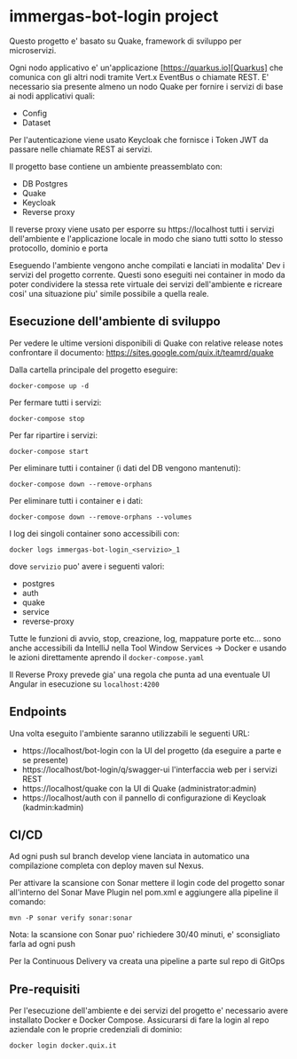 
# immergas-bot-login project

Questo progetto e' basato su Quake, framework di sviluppo per microservizi.

Ogni nodo applicativo e' un'applicazione [https://quarkus.io][Quarkus] che comunica con gli altri nodi tramite Vert.x
EventBus o chiamate REST.
E' necessario sia presente almeno un nodo Quake per fornire i servizi di base ai nodi applicativi quali:
- Config
- Dataset

Per l'autenticazione viene usato Keycloak che fornisce i Token JWT da passare nelle chiamate REST ai servizi.

Il progetto base contiene un ambiente preassemblato con:
- DB Postgres
- Quake
- Keycloak
- Reverse proxy

Il reverse proxy viene usato per esporre su https://localhost tutti i servizi dell'ambiente e l'applicazione locale in
modo che siano tutti sotto lo stesso protocollo, dominio e porta

Eseguendo l'ambiente vengono anche compilati e lanciati in modalita' Dev i servizi del progetto corrente. Questi
sono eseguiti nei container in modo da poter condividere la stessa rete virtuale dei servizi dell'ambiente e ricreare
cosi' una situazione piu' simile possibile a quella reale.

## Esecuzione dell'ambiente di sviluppo

Per vedere le ultime versioni disponibili di Quake con relative release notes confrontare il documento: https://sites.google.com/quix.it/teamrd/quake

Dalla cartella principale del progetto eseguire:
```
docker-compose up -d
```

Per fermare tutti i servizi:
```
docker-compose stop
```

Per far ripartire i servizi:
```
docker-compose start
```

Per eliminare tutti i container (i dati del DB vengono mantenuti):
```
docker-compose down --remove-orphans
```

Per eliminare tutti i container e i dati:
```
docker-compose down --remove-orphans --volumes
```

I log dei singoli container sono accessibili con:
```
docker logs immergas-bot-login_<servizio>_1
```
dove `servizio` puo' avere i seguenti valori:
- postgres
- auth
- quake
- service
- reverse-proxy

Tutte le funzioni di avvio, stop, creazione, log, mappature porte etc... sono anche accessibili da IntelliJ nella Tool
Window Services -> Docker e usando le azioni direttamente aprendo il `docker-compose.yaml`

Il Reverse Proxy prevede gia' una regola che punta ad una eventuale UI Angular in esecuzione su `localhost:4200`


## Endpoints

Una volta eseguito l'ambiente saranno utilizzabili le seguenti URL:
- https://localhost/bot-login con la UI del progetto (da eseguire a parte e se presente)
- https://localhost/bot-login/q/swagger-ui l'interfaccia web per i servizi REST
- https://localhost/quake con la UI di Quake (administrator:admin)
- https://localhost/auth con il pannello di configurazione di Keycloak (kadmin:kadmin)


## CI/CD

Ad ogni push sul branch develop viene lanciata in automatico una compilazione completa con deploy maven sul Nexus.

Per attivare la scansione con Sonar mettere il login code del progetto sonar all'interno del Sonar Mave Plugin nel pom.xml
e aggiungere alla pipeline il comando:

`mvn -P sonar verify sonar:sonar`

Nota: la scansione con Sonar puo' richiedere 30/40 minuti, e' sconsigliato farla ad ogni push

Per la Continuous Delivery va creata una pipeline a parte sul repo di GitOps


## Pre-requisiti

Per l'esecuzione dell'ambiente e dei servizi del progetto e' necessario avere installato Docker e Docker Compose.
Assicurarsi di fare la login al repo aziendale con le proprie credenziali di dominio:

```
docker login docker.quix.it
```
